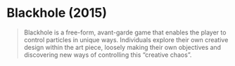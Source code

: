 # Blackhole (2015)

> Blackhole is a free-form, avant-garde game that enables the player to control particles in unique ways. Individuals explore their own creative design within the art piece, loosely making their own objectives and discovering new ways of controlling this “creative chaos”.
